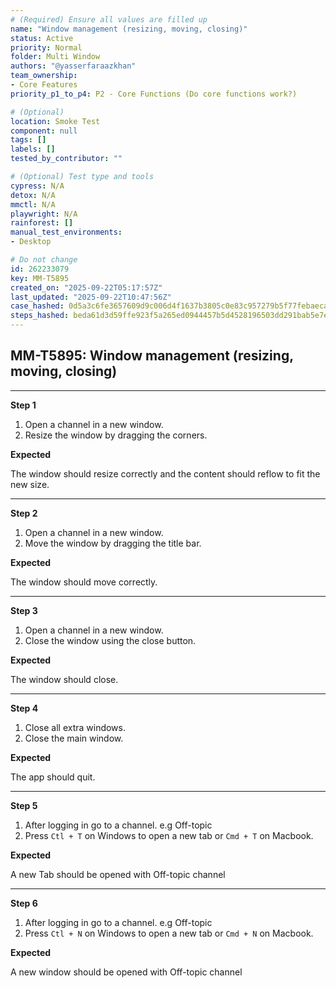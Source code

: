 ```yaml
---
# (Required) Ensure all values are filled up
name: "Window management (resizing, moving, closing)"
status: Active
priority: Normal
folder: Multi Window
authors: "@yasserfaraazkhan"
team_ownership:
- Core Features
priority_p1_to_p4: P2 - Core Functions (Do core functions work?)

# (Optional)
location: Smoke Test
component: null
tags: []
labels: []
tested_by_contributor: ""

# (Optional) Test type and tools
cypress: N/A
detox: N/A
mmctl: N/A
playwright: N/A
rainforest: []
manual_test_environments:
- Desktop

# Do not change
id: 262233079
key: MM-T5895
created_on: "2025-09-22T05:17:57Z"
last_updated: "2025-09-22T10:47:56Z"
case_hashed: 0d5a3c6fe3657609d9c006d4f1637b3805c0e83c957279b5f77febaecac22ac6e482decdc4e8b8b3c2c4a876be4478e6
steps_hashed: beda61d3d59ffe923f5a265ed0944457b5d4528196503dd291bab5e7ea5e79aafaae0157b471c85a974fd75807c14d68
---
```


<!-- (Auto-generated) Based on frontmatter's "key" and "name" -->

## MM-T5895: Window management (resizing, moving, closing)

---

**Step 1**

1. Open a channel in a new window.
2. Resize the window by dragging the corners.

**Expected**

The window should resize correctly and the content should reflow to fit the new size.

---

**Step 2**

1. Open a channel in a new window.
2. Move the window by dragging the title bar.

**Expected**

The window should move correctly.

---

**Step 3**

1. Open a channel in a new window.
2. Close the window using the close button.

**Expected**

The window should close.

---

**Step 4**

1. Close all extra windows.
2. Close the main window.

**Expected**

The app should quit.

---

**Step 5**

1. After logging in go to a channel. e.g Off-topic
2. Press `Ctl + T` on Windows to open a new tab or `Cmd + T` on Macbook.

**Expected**

A new Tab should be opened with Off-topic channel

---

**Step 6**

1. After logging in go to a channel. e.g Off-topic
2. Press `Ctl + N` on Windows to open a new tab or `Cmd + N` on Macbook.

**Expected**

A new window should be opened with Off-topic channel
